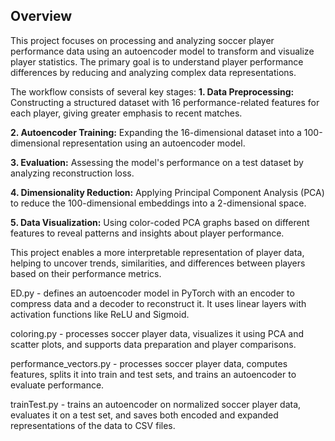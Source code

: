 ## Overview

This project focuses on processing and analyzing soccer player performance data using an autoencoder model to transform and visualize player statistics. The primary goal is to understand player performance differences by reducing and analyzing complex data representations.


The workflow consists of several key stages:
**1. Data Preprocessing:** Constructing a structured dataset with 16 performance-related features for each player, giving greater emphasis to recent matches.

**2. Autoencoder Training:** Expanding the 16-dimensional dataset into a 100-dimensional representation using an autoencoder model.

**3. Evaluation:** Assessing the model's performance on a test dataset by analyzing reconstruction loss.

**4. Dimensionality Reduction:** Applying Principal Component Analysis (PCA) to reduce the 100-dimensional embeddings into a 2-dimensional space.

**5. Data Visualization:** Using color-coded PCA graphs based on different features to reveal patterns and insights about player performance.

This project enables a more interpretable representation of player data, helping to uncover trends, similarities, and differences between players based on their performance metrics.

ED.py - defines an autoencoder model in PyTorch with an encoder to compress data and a decoder to reconstruct it. It uses linear layers with activation functions like ReLU and Sigmoid.       

coloring.py - processes soccer player data, visualizes it using PCA and scatter plots, and supports data preparation and player comparisons.

performance_vectors.py - processes soccer player data, computes features, splits it into train and test sets, and trains an autoencoder to evaluate performance.

trainTest.py - trains an autoencoder on normalized soccer player data, evaluates it on a test set, and saves both encoded and expanded representations of the data to CSV files.

